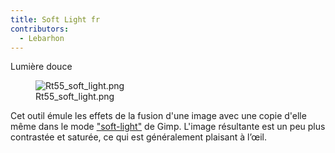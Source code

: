 ```yaml
---
title: Soft Light fr
contributors:
  - Lebarhon
---
```


<div class="pagetitle">

Lumière douce

</div>

<figure>
<img src="Rt55_soft_light.png" title="Rt55_soft_light.png" />
<figcaption>Rt55_soft_light.png</figcaption>
</figure>

Cet outil émule les effets de la fusion d'une image avec une copie
d'elle même dans le mode
["soft-light"](https://en.wikipedia.org/wiki/Blend_modes#Soft_Light) de
Gimp. L'image résultante est un peu plus contrastée et saturée, ce qui
est généralement plaisant à l’œil.
